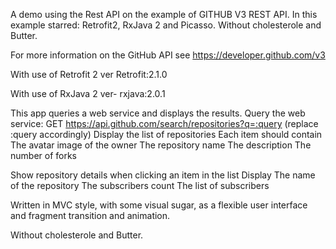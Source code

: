 A demo using the Rest API on the example of GITHUB V3 REST API. In this example starred: Retrofit2, RxJava 2 and Picasso. Without cholesterole and Butter.

For more information on the GitHub API see https://developer.github.com/v3

With use of Retrofit 2 ver  Retrofit:2.1.0

 With use of RxJava 2  ver- rxjava:2.0.1

This app  queries a web service and displays the results.
 Query the web service: GET https://api.github.com/search/repositories?q=:query (replace :query accordingly)
Display the list of repositories
Each item should contain
The avatar image of the owner
The repository name
The description
The number of forks 

Show repository details when clicking an item in the list 
Display 
The name of the repository
The subscribers count 
The list of subscribers
   
Written in MVC style, with some visual sugar, as a  flexible user interface and fragment transition and animation.

Without cholesterole and Butter.
